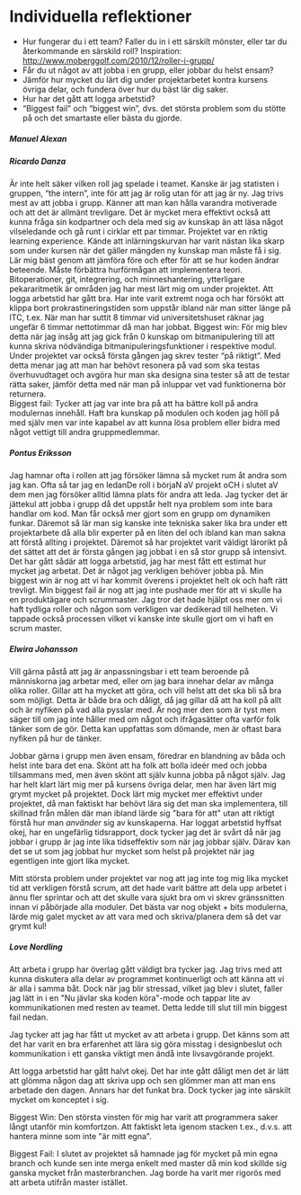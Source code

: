 Individuella reflektioner
=========================

+ Hur fungerar du i ett team? Faller du in i ett särskilt mönster, eller tar du återkommande en särskild roll? 
Inspiration: http://www.moberggolf.com/2010/12/roller-i-grupp/
+ Får du ut något av att jobba i en grupp, eller jobbar du helst ensam?
+ Jämför hur mycket du lärt dig under projektarbetet kontra kursens övriga delar, och fundera över hur du bäst lär dig saker.
+ Hur har det gått att logga arbetstid?
+ “Biggest fail” och “biggest win”, dvs. det största problem som du stötte på och det smartaste eller bästa du gjorde.

##### Manuel Alexan


##### Ricardo Danza
Är inte helt säker vilken roll jag spelade i teamet. Kanske är jag statisten i gruppen, “the intern”, inte för att jag är rolig utan för att jag är ny. 
Jag trivs mest av att jobba i grupp. Känner att man kan hålla varandra motiverade och att det är allmänt trevligare. Det är mycket mera effektivt också att kunna fråga sin kodpartner och dela med sig av kunskap än att läsa något vilseledande och gå runt i cirklar ett par timmar.
Projektet var en riktig learning experience. Kände att inlärningskurvan har varit nästan lika skarp som under kursen när det gäller mängden ny kunskap man måste få i sig.  Lär mig bäst genom att jämföra före och efter för att se hur koden ändrar beteende. Måste förbättra hurförmågan att implementera teori. Bitoperationer, git, integrering, och minneshantering, ytterligare pekararitmetik är områden  jag har mest lärt mig om under projektet. 
Att logga arbetstid har gått bra. Har inte varit extremt noga och har försökt att klippa bort prokrastineringstiden som uppstår ibland när man sitter länge på ITC, t.ex. När man har suttit 8 timmar vid universitetshuset räknar jag ungefär 6 timmar nettotimmar då man har jobbat. 
Biggest win: För mig blev detta när jag insåg att jag gick från 0 kunskap om bitmanipulering till att kunna skriva nödvändiga bitmanipuleringsfunktioner i respektive modul. Under projektet var också första gången jag skrev tester “på riktigt”. Med detta menar jag att man har behövt resonera på vad som ska testas överhuvudtaget och avgöra hur man ska designa sina tester så att de testar rätta saker, jämför detta med när man på inluppar vet vad funktionerna bör returnera.  
Biggest fail: Tycker att jag var inte bra på att ha bättre koll på andra modulernas innehåll. Haft bra kunskap på modulen och koden jag höll på med själv men var inte kapabel av att kunna lösa problem eller bidra med något vettigt till andra gruppmedlemmar. 


##### Pontus Eriksson

Jag hamnar ofta i rollen att jag försöker lämna så mycket rum åt andra som jag kan. Ofta så tar jag en ledanDe roll i börjaN aV projekt oCH i slutet aV dem men jag försöker alltid lämna plats för andra att leda. Jag tycker det är jättekul att jobba i grupp då det uppstår helt nya problem som inte bara handlar om kod. Man får också mer gjort som en grupp om dynamiken funkar. Däremot så lär man sig kanske inte tekniska saker lika bra under ett projektarbete då alla blir experter på en liten del och ibland kan man sakna att förstå allting i projektet. Däremot så har projektet varit väldigt lärorikt på det sättet att det är första gången jag jobbat i en så stor grupp så intensivt. Det har gått sådär att logga arbetstid, jag har mest fått  ett estimat hur mycket jag arbetat. Det är något jag verkligen behöver jobba på. Min biggest win är nog att vi har kommit överens i projektet helt ok och haft rätt trevligt. Min biggest fail är nog att jag inte pushade mer för att vi skulle ha en produktägare och scrummaster. Jag tror det hade hjälpt oss mer om vi haft tydliga roller och någon som verkligen var dedikerad till helheten. Vi tappade också processen vilket vi kanske inte skulle gjort om vi haft en scrum master.

##### Elwira Johansson

Vill gärna påstå att jag är anpassningsbar i ett team beroende på människorna jag arbetar med, eller om jag bara innehar delar av många olika roller. Gillar att ha mycket att göra, och vill helst att det ska bli så bra som möjligt. Detta är både bra och dåligt, då jag gillar då att ha koll på allt och är nyfiken på vad alla pysslar med. Är nog mer den som är tyst men säger till om jag inte håller med om något och ifrågasätter ofta varför folk tänker som de gör. Detta kan uppfattas som dömande, men är oftast bara nyfiken på hur de tänker.

Jobbar gärna i grupp men även ensam, föredrar en blandning av båda och helst inte bara det ena. Skönt att ha folk att bolla ideér med och jobba tillsammans med, men även skönt att själv kunna jobba på något själv.
Jag har helt klart lärt mig mer på kursens övriga delar, men har även lärt mig grymt mycket på projektet. Dock lärt mig mycket mer effektivt under projektet, då man faktiskt har behövt lära sig det man ska implementera, till skillnad från målen där man ibland lärde sig "bara för att" utan att riktigt förstå hur man *använder* sig av kunskaperna.
Har loggat arbetstid hyffsat okej, har en ungefärlig tidsrapport, dock tycker jag det är svårt då när jag jobbar i grupp är jag inte lika tidseffektiv som när jag jobbar själv. Därav kan det se ut som jag jobbat hur mycket som helst på projektet när jag egentligen inte gjort lika mycket.

Mitt största problem under projektet var nog att jag inte tog mig lika mycket tid att verkligen förstå scrum, att det hade varit bättre att dela upp arbetet i ännu fler sprintar och att det skulle vara sjukt bra om vi skrev gränssnitten innan vi påbörjade alla moduler. Det bästa var nog objekt + bits modulerna, lärde mig galet mycket av att vara med och skriva/planera dem så det var grymt kul!

##### Love Nordling
Att arbeta i grupp har överlag gått väldigt bra tycker jag. Jag trivs med att kunna diskutera alla delar av programmet kontinuerligt och att känna att vi är alla i samma båt. Dock när jag blir stressad, vilket jag blev i slutet, faller jag lätt in i en "Nu jävlar ska koden köra"-mode och tappar lite av kommunikationen med resten av teamet. Detta ledde till slut till min biggest fail nedan.


Jag tycker att jag har fått ut mycket av att arbeta i grupp. Det känns som att det har varit en bra erfarenhet att lära sig göra misstag i designbeslut och kommunikation i ett ganska viktigt men ändå inte livsavgörande projekt. 


Att logga arbetstid har gått halvt okej. Det har inte gått dåligt men det är lätt att glömma någon dag att skriva upp och sen glömmer man att man ens arbetade den dagen. Annars har det funkat bra. Dock tycker jag inte särskilt mycket om konceptet i sig. 

Biggest Win: 
Den största vinsten för mig har varit att programmera saker långt utanför min komfortzon. Att faktiskt leta igenom stacken t.ex., d.v.s. att hantera minne som inte "är mitt egna". 

Biggest Fail: 
I slutet av projektet så hamnade jag för mycket på min egna branch och kunde sen inte merga enkelt med master då min kod skillde sig ganska mycket från masterbranchen. Jag borde ha varit mer rigorös med att arbeta utifrån master istället.

